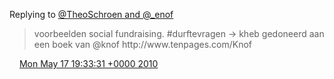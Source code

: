 Replying to [@TheoSchroen and @\_enof](https://twitter.com/TheoSchroen/status/14178946589)

> voorbeelden  social fundraising\. \#durftevragen \-&gt; kheb gedoneerd aan een boek van @knof http://www\.tenpages\.com/Knof

<img src="../../media/tweet.ico" width="12" /> [Mon May 17 19:33:31 +0000 2010](https://twitter.com/DromerDenker/status/14179234211)